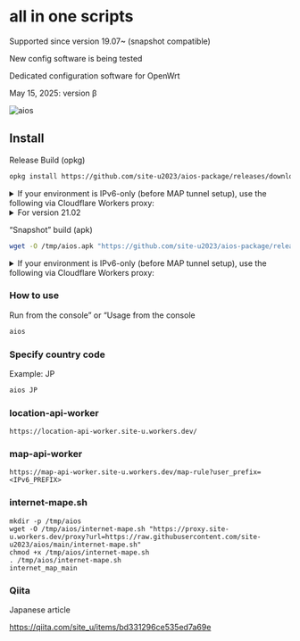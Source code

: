 # all in one scripts

Supported since version 19.07~ (snapshot compatible)

New config software is being tested

Dedicated configuration software for OpenWrt

May 15, 2025: version β

![aios](https://github.com/user-attachments/assets/5905387c-4117-48bd-afbf-eaacf70d1a1c)

## Install
Release Build (opkg)
```sh
opkg install https://github.com/site-u2023/aios-package/releases/download/ipk0.0/aios_all.ipk
```

<details><summary>If your environment is IPv6-only (before MAP tunnel setup), use the following via Cloudflare Workers proxy:</summary>

```sh
opkg install "https://proxy.site-u.workers.dev/proxy?url=https://github.com/site-u2023/aios-package/releases/download/ipk0.0/aios_all.ipk"
```
---
</details>

<details><summary>For version 21.02</summary>

```sh
wget -O /tmp/aios_all.ipk "https://github.com/site-u2023/aios-package/releases/download/ipk0.0/aios_all.ipk"; opkg install /tmp/aios_all.ipk
```
---
</details>

“Snapshot” build (apk)
```sh
wget -O /tmp/aios.apk "https://github.com/site-u2023/aios-package/releases/download/apk0.1/aios.apk"; apk add --allow-untrusted /tmp/aios.apk
```

<details><summary>If your environment is IPv6-only (before MAP tunnel setup), use the following via Cloudflare Workers proxy:</summary>

```sh
wget -O /tmp/aios.apk "https://proxy.site-u.workers.dev/proxy?url=https://github.com/site-u2023/aios-package/releases/download/apk0.1/aios.apk"
apk add --allow-untrusted /tmp/aios.apk
```
---
</details>

### How to use
Run from the console” or “Usage from the console
```sh
aios
```

### Specify country code
Example: JP
```sh
aios JP
```

### location-api-worker
```
https://location-api-worker.site-u.workers.dev/
```

### map-api-worker
```
https://map-api-worker.site-u.workers.dev/map-rule?user_prefix=<IPv6_PREFIX>
```

### internet-mape.sh
```
mkdir -p /tmp/aios
wget -O /tmp/aios/internet-mape.sh "https://proxy.site-u.workers.dev/proxy?url=https://raw.githubusercontent.com/site-u2023/aios/main/internet-mape.sh"
chmod +x /tmp/aios/internet-mape.sh
. /tmp/aios/internet-mape.sh
internet_map_main
```

### Qiita
Japanese article

https://qiita.com/site_u/items/bd331296ce535ed7a69e
